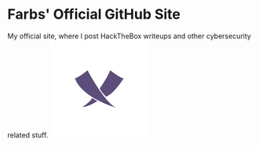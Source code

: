 # Farbs' Official GitHub Site
My official site, where I post HackTheBox writeups and other cybersecurity related stuff.
<img alt="Farbs Logo" src="/assets/img/index-logo/farbs-logo-200x200.png"> 
